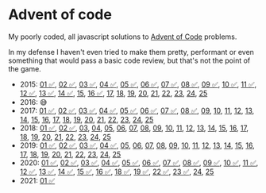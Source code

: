 # Advent of code

My poorly coded, all javascript solutions to [Advent of Code](https://adventofcode.com/) problems.

In my defense I haven't even tried to make them pretty, performant or even something that would pass a basic code review, but that's not the point of the game.

- 2015: [01 ✅](./2015/01), [02 ✅](./2015/02), [03 ✅](./2015/03), [04 ✅](./2015/04), [05 ✅](./2015/05), [06 ✅](./2015/06), [07 ✅](./2015/07), [08 ✅](./2015/08), [09 ✅](./2015/09), [10 ✅](./2015/10), [11 ✅](./2015/11), [12 ✅](./2015/12), [13 ✅](./2015/13), [14 ✅](./2015/14), [15](./2015/15), [16 ✅](./2015/16), [17](./2015/17), [18](./2015/18), [19](./2015/19), [20](./2015/20), [21](./2015/21), [22](./2015/22), [23](./2015/23), [24](./2015/24), [25](./2015/25)
- 2016: 😅
- 2017: [01 ✅](./2017/01), [02 ✅](./2017/02), [03 ✅](./2017/03), [04 ✅](./2017/04), [05 ✅](./2017/05), [06 ✅](./2017/06), [07 ✅](./2017/07), [08 ✅](./2017/08), [09](./2017/09), [10](./2017/10), [11](./2017/11), [12](./2017/12), [13](./2017/13), [14](./2017/14), [15](./2017/15), [16](./2017/16), [17](./2017/17), [18](./2017/18), [19](./2017/19), [20](./2017/20), [21](./2017/21), [22](./2017/22), [23](./2017/23), [24](./2017/24), [25](./2017/25)
- 2018: [01 ✅](./2018/01), [02 ✅](./2018/02), [03](./2018/03), [04](./2018/04), [05](./2018/05), [06](./2018/06), [07](./2018/07), [08](./2018/08), [09](./2018/09), [10](./2018/10), [11](./2018/11), [12](./2018/12), [13](./2018/13), [14](./2018/14), [15](./2018/15), [16](./2018/16), [17](./2018/17), [18](./2018/18), [19](./2018/19), [20](./2018/20), [21](./2018/21), [22](./2018/22), [23](./2018/23), [24](./2018/24), [25](./2018/25)
- 2019: [01 ✅](./2019/01), [02 ✅](./2019/02), [03 ✅](./2019/03), [04 ✅](./2019/04), [05](./2019/05), [06](./2019/06), [07](./2019/07), [08](./2019/08), [09](./2019/09), [10](./2019/10), [11](./2019/11), [12](./2019/12), [13](./2019/13), [14](./2019/14), [15](./2019/15), [16](./2019/16), [17](./2019/17), [18](./2019/18), [19](./2019/19), [20](./2019/20), [21](./2019/21), [22](./2019/22), [23](./2019/23), [24](./2019/24), [25](./2019/25)
- 2020: [01 ✅](./2020/01), [02 ✅](./2020/02), [03 ✅](./2020/03), [04 ✅](./2020/04), [05 ✅](./2020/05), [06 ✅](./2020/06), [07 ✅](./2020/07), [08 ✅](./2020/08), [09 ✅](./2020/09), [10 ✅](./2020/10), [11 ✅](./2020/11), [12 ✅](./2020/12), [13 ✅](./2020/13), [14 ✅](./2020/14), [15 ✅](./2020/15), [16 ✅](./2020/16), [18 ✅](./2020/18), [19 ✅](./2020/19), [22 ✅](./2020/22), [23 ✅](./2020/23), [24](./2020/24), [25](./2020/25)
- 2021: [01 ✅](./2021/01)